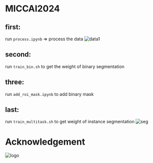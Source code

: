 # MICCAI2024



## first:
  run `process.ipynb` => process the data 
![data1](https://github.com/user-attachments/assets/d20c6611-39a1-4c4b-9dea-f5f3b7a7a01a)

## second:
  run `train_bin.sh` to get the weight of binary segmentation

## three:
  run  `add_roi_mask.ipynb` to add binary mask

## last:
  run `train_multitask.sh` to get weight of instance segmentation
![seg](https://github.com/user-attachments/assets/8ee9fa74-e400-4260-b813-7276639afa4f)

# Acknowledgement
![logo](https://github.com/user-attachments/assets/90ce9a87-7ae3-4652-a3f9-59f0a3c2dda6)
